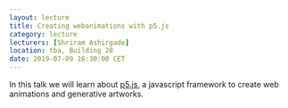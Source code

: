 ```yaml
---
layout: lecture
title: Creating webanimations with p5.js
category: lecture
lecturers: [Shriram Ashirgade]
location: tba, Building 28 
date: 2019-07-09 16:30:00 CET
---
```


In this talk we will learn about [p5.js], a javascript framework to create web animations and generative artworks.

[p5.js]:https://p5js.org/